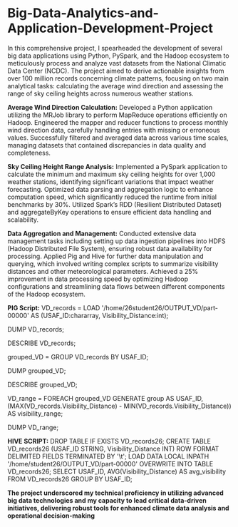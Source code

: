 # Big-Data-Analytics-and-Application-Development-Project
In this comprehensive project, I spearheaded the development of several big data applications using Python, PySpark, and the Hadoop ecosystem to meticulously process and analyze vast datasets from the National Climatic Data Center (NCDC). The project aimed to derive actionable insights from over 100 million records concerning climate patterns, focusing on two main analytical tasks: calculating the average wind direction and assessing the range of sky ceiling heights across numerous weather stations.


**Average Wind Direction Calculation:**
Developed a Python application utilizing the MRJob library to perform MapReduce operations efficiently on Hadoop.
Engineered the mapper and reducer functions to process monthly wind direction data, carefully handling entries with missing or erroneous values.
Successfully filtered and averaged data across various time scales, managing datasets that contained discrepancies in data quality and completeness.


**Sky Ceiling Height Range Analysis:**
Implemented a PySpark application to calculate the minimum and maximum sky ceiling heights for over 1,000 weather stations, identifying significant variations that impact weather forecasting.
Optimized data parsing and aggregation logic to enhance computation speed, which significantly reduced the runtime from initial benchmarks by 30%.
Utilized Spark’s RDD (Resilient Distributed Dataset) and aggregateByKey operations to ensure efficient data handling and scalability.


**Data Aggregation and Management:**
Conducted extensive data management tasks including setting up data ingestion pipelines into HDFS (Hadoop Distributed File System), ensuring robust data availability for processing.
Applied Pig and Hive for further data manipulation and querying, which involved writing complex scripts to summarize visibility distances and other meteorological parameters.
Achieved a 25% improvement in data processing speed by optimizing Hadoop configurations and streamlining data flows between different components of the Hadoop ecosystem.


**PIG Script:**
VD_records = LOAD '/home/26student26/OUTPUT_VD/part-00000'
    AS (USAF_ID:chararray, Visibility_Distance:int);

DUMP VD_records;

DESCRIBE VD_records;

grouped_VD = GROUP VD_records BY USAF_ID;

DUMP grouped_VD;

DESCRIBE grouped_VD;

VD_range = FOREACH grouped_VD GENERATE group AS USAF_ID,
    (MAX(VD_records.Visibility_Distance) - MIN(VD_records.Visibility_Distance)) AS visibility_range;

DUMP VD_range;


**HIVE SCRIPT:**
DROP TABLE IF EXISTS VD_records26;
CREATE TABLE VD_records26 (USAF_ID STRING, Visibility_Distance INT)
ROW FORMAT DELIMITED
  FIELDS TERMINATED BY '\t';
LOAD DATA LOCAL INPATH '/home/student26/OUTPUT_VD/part-00000'
OVERWRITE INTO TABLE VD_records26;
SELECT USAF_ID, AVG(Visibility_Distance) AS avg_visibility
FROM VD_records26
GROUP BY USAF_ID;

**The project underscored my technical proficiency in utilizing advanced big data technologies and my capacity to lead critical data-driven initiatives, delivering robust tools for enhanced climate data analysis and operational decision-making**
